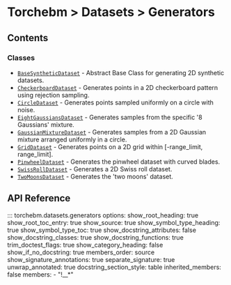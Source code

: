 # Torchebm > Datasets > Generators

## Contents

### Classes

- [`BaseSyntheticDataset`](classes/BaseSyntheticDataset) - Abstract Base Class for generating 2D synthetic datasets.
- [`CheckerboardDataset`](classes/CheckerboardDataset) - Generates points in a 2D checkerboard pattern using rejection sampling.
- [`CircleDataset`](classes/CircleDataset) - Generates points sampled uniformly on a circle with noise.
- [`EightGaussiansDataset`](classes/EightGaussiansDataset) - Generates samples from the specific '8 Gaussians' mixture.
- [`GaussianMixtureDataset`](classes/GaussianMixtureDataset) - Generates samples from a 2D Gaussian mixture arranged uniformly in a circle.
- [`GridDataset`](classes/GridDataset) - Generates points on a 2D grid within [-range_limit, range_limit].
- [`PinwheelDataset`](classes/PinwheelDataset) - Generates the pinwheel dataset with curved blades.
- [`SwissRollDataset`](classes/SwissRollDataset) - Generates a 2D Swiss roll dataset.
- [`TwoMoonsDataset`](classes/TwoMoonsDataset) - Generates the 'two moons' dataset.

## API Reference

::: torchebm.datasets.generators
    options:
      show_root_heading: true
      show_root_toc_entry: true
      show_source: true
      show_symbol_type_heading: true
      show_symbol_type_toc: true
      show_docstring_attributes: false
      show_docstring_classes: true
      show_docstring_functions: true
      trim_doctest_flags: true
      show_category_heading: false
      show_if_no_docstring: true
      members_order: source
      show_signature_annotations: true
      separate_signature: true
      unwrap_annotated: true
      docstring_section_style: table
      inherited_members: false
      members:
        - "!__*"
